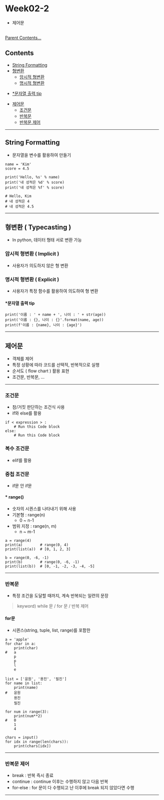 # Week02-2
-   제어문

<br>[Parent Contents...](../README.md/#til-today-i-learned)

## Contents
- [String Formatting](#string-formatting)
- [형변환](#형변환--typecasting)
    + [암시적 형변환](#암시적-형변환--implicit)
    + [명시적 형변환](#명시적-형변환--explicit)
* [*문자열 출력 tip](#문자열-출력-tip)
- [제어문](#제어문)
    + [조건문](#조건문)
    + [반복문](#반복문)
    + [반복문 제어](#반복문-제어)

---

## String Formatting
-   문자열을 변수를 활용하여 만들기
```
name = 'Kim'
score = 4.5

print('Hello, %s' % name)
print('내 성적은 %d' % score)
print('내 성적은 %f' % score)

# Hello, Kim
# 내 성적은 4
# 내 성적은 4.5
```
---

## 형변환 ( Typecasting )
-   In python, 데이터 형태 서로 변환 가능

### 암시적 형변환 ( Implicit ) 
-   사용자가 의도하지 않은 형 변환

### 명시적 형변환 ( Explicit )
-   사용자가 특정 함수를 활용하여 의도하여 형 변환

#### *문자열 출력 tip
```
print('이름 : ' + name + ', 나이 : ' + str(age))
print('이름 : {}, 나이 : {}'.format(name, age))
print(f'이름 : {name}, 나이 : {age}')
```

---

## 제어문
-   객체를 제어
-   특정 상황에 따라 코드를 선택적, 반복적으로 실행
-   순서도 ( flow chart ) 활용 표현
-   조건문, 반복문, ...

---

### 조건문
-   참/거짓 판단하는 조건식 사용
-   if와 else를 활용
```
if < expression > :
    # Run this Code block
else:
    # Run this Code block
```

### 복수 조건문
-   elif를 활용

### 중첩 조건문
-   if문 안 if문

<a name = "range"></a>
#### * range()
-   숫자의 시퀀스를 나타내기 위해 사용
-   기본형 : range(n)
    -   0 ~ n-1
-   범위 지정 : range(n, m)
    -   n ~ m-1
```
a = range(4)
print(a)        # range(0, 4)
print(list(a))  # [0, 1, 2, 3]

b = range(0, -6, -1)
print(b)        # range(0, -6, -1)
print(list(b))  # [0, -1, -2, -3, -4, -5]
```

---

### 반복문
-   특정 조건을 도달할 때까지, 계속 반복되는 일련의 문장
>   keyword) while 문 / for 문 / 반복 제어

#### for문
-   시퀸스(string, tuple, list, range)를 포함한
```
a = 'apple'
for char in a:
    print(char)
#   a
    p
    p
    l
    e

list = ['윤원', '용진', '필진']
for name in list:
    print(name)
#   윤원
    용진
    필진

for num in range(3):
    print(num**2)
#   0
    1
    4

chars = input()
for idx in range(len(chars)):
    print(chars[idx])
```

---

### 반복문 제어

-   break :
    반복 즉시 종료
-   continue :
    continue 이후는 수행하지 않고 다음 반복
-   for-else : 
    for 문이 다 수행되고 난 이후에 break 되지 않았다면 수행

---